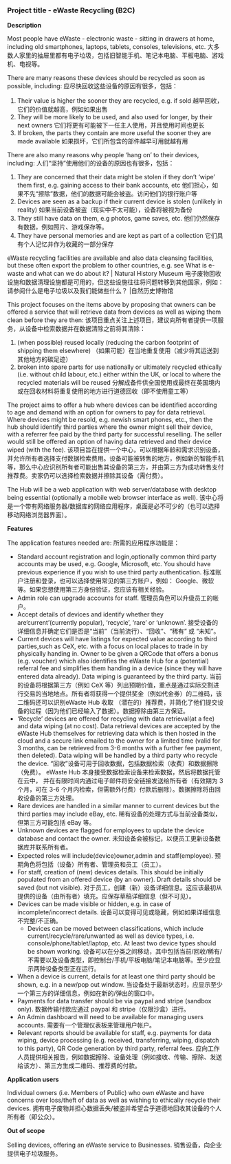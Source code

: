 ### Project title - eWaste Recycling (B2C)


**Description**

Most people have eWaste - electronic waste - sitting in drawers at home, including old smartphones, laptops, tablets, consoles, televisions, etc.
大多数人家里的抽屉里都有电子垃圾，包括旧智能手机、笔记本电脑、平板电脑、游戏机、电视等。

There are many reasons these devices should be recycled as soon as possible, including:
应尽快回收这些设备的原因有很多，包括：

1. Their value is higher the sooner they are recycled, e.g. if sold 越早回收，它们的价值就越高，例如如果出售
2. They will be more likely to be used, and also used for longer, by their next owners 它们将更有可能被下一任主人使用，并且使用时间也更长
3. If broken, the parts they contain are more useful the sooner they are made available 如果损坏，它们所包含的部件越早可用就越有用

There are also many reasons why people ‘hang on’ to their devices, including: 人们“坚持”使用他们的设备的原因也有很多，包括：

1. They are concerned that their data might be stolen if they don’t ‘wipe’ them first, e.g.
   gaining access to their bank accounts, etc 他们担心，如果不先“擦除”数据，他们的数据可能会被盗。访问他们的银行账户等
2. Devices are seen as a backup if their current device is stolen (unlikely in reality) 如果当前设备被盗（现实中不太可能），设备将被视为备份
3. They still have data on them, e.g photos, game saves, etc. 他们仍然保存有数据，例如照片、游戏保存等。
4. They have personal memories and are kept as part of a collection 它们具有个人记忆并作为收藏的一部分保存

eWaste recycling facilities are available and also data cleansing facilities, but these often export the problem to other countries, 
e.g. see What is e-waste and what can we do about it? | Natural History Museum
电子废物回收设施和数据清理设施都是可用的，但这些设施往往将问题转移到其他国家，例如：请参阅什么是电子垃圾以及我们能做些什么？ |自然历史博物馆

This project focuses on the items above by proposing that owners can be offered a service that will retrieve data from devices 
as well as wiping them clean before they are then:
该项目重点关注上述项目，建议向所有者提供一项服务，从设备中检索数据并在数据清除之前将其清除：

1. (when possible) reused locally (reducing the carbon footprint of shipping them elsewhere) （如果可能）在当地重复使用（减少将其运送到其他地方的碳足迹）
2. broken into spare parts for use nationally or ultimately recycled ethically (i.e. without child labour, etc.) either within the UK, or local to where the recycled materials will be reused 分解成备件供全国使用或最终在英国境内或在回收材料将重复使用的地方进行道德回收（即不使用童工等）

The project aims to offer a hub where devices can be identified according to age and demand with an option for owners to pay for data retrieval. 
Where devices might be resold, e.g. newish smart phones, etc., then the hub should identify third parties where the owner might sell their device,
with a referrer fee paid by the third party for successful reselling. The seller would still be offered an option of having data retrieved and their 
device wiped (with the fee).
该项目旨在提供一个中心，可以根据年龄和需求识别设备，并允许所有者选择支付数据检索费用。设备可能被转售的地方，例如新的智能手机等，那么中心应识别所有者可能出售其设备的第三方，并由第三方为成功转售支付推荐费。卖家仍可以选择检索数据并擦除其设备（需付费）。

The Hub will be a web application with web server/database with desktop being essential (optionally a mobile web browser interface as well).
该中心将是一个带有网络服务器/数据库的网络应用程序，桌面是必不可少的（也可以选择移动网络浏览器界面）。


**Features**

The application features needed are: 所需的应用程序功能是：

- Standard account registration and login,optionally common third party accounts may
be used, e.g. Google, Microsoft, etc. You should have previous experience if you
wish to use third party authentication. 
标准账户注册和登录，也可以选择使用常见的第三方账户，例如： Google、微软等。如果您想使用第三方身份验证，您应该有相关经验。
- Admin role can upgrade accounts for staff. 
管理员角色可以升级员工的帐户。
- Accept details of devices and identify whether they are‘current’(currently popular),
‘recycle’, ‘rare’ or ‘unknown’. 
接受设备的详细信息并确定它们是否是“当前”（当前流行）、“回收”、“稀有” 或 “未知”。
- Current devices will have listings for expected value according to third parties,such
as CeX, etc. with a focus on local places to trade in by physically handing in. Owner to be given a QRCode that offers a bonus (e.g. voucher) which also identifies the
eWaste Hub for a (potential) referral fee and simplifies them handing in a device (since they will have entered data already). Data wiping is guaranteed by the third party. 
当前的设备将根据第三方（例如 CeX 等）列出预期价值，重点是通过实际交割进行交易的当地地点。所有者将获得一个提供奖金（例如代金券）的二维码，该二维码还可以识别eWaste Hub 收取
（潜在的）推荐费，并简化了他们提交设备的过程（因为他们已经输入了数据）。数据擦除由第三方保证。
- ‘Recycle’ devices are offered for recycling with data retrieval(at a fee) and data wiping (at no cost). Data retrieval devices are accepted by the eWaste Hub themselves for
retrieving data which is then hosted in the cloud and a secure link emailed to the owner for a limited time (valid for 3 months, can be retrieved from 3-6 months with a further
fee payment, then deleted). Data wiping will be handled by a third party who recycle the device. 
“回收”设备可用于回收数据，包括数据检索（收费）和数据擦除（免费）。 eWaste Hub 本身接受数据检索设备来检索数据，然后将数据托管在云中，
并在有限时间内通过电子邮件将安全链接发送给所有者（有效期为 3 个月，可在 3-6 个月内检索，但需额外付费）付款后删除）。数据擦除将由回收设备的第三方处理。
- Rare devices are handled in a similar manner to current devices but the third parties may include eBay, etc. 
稀有设备的处理方式与当前设备类似，但第三方可能包括 eBay 等。
- Unknown devices are flagged for employees to update the device database and contact the owner. 
未知设备会被标记，以便员工更新设备数据库并联系所有者。
- Expected roles will include(device)owner,admin and staff(employee). 
预期角色将包括（设备）所有者、管理员和员工（员工）。
- For staff, creation of (new) devices details. This should be initially populated from an
offered device (by an owner). Draft details should be saved (but not visible). 
对于员工，创建（新）设备详细信息。这应该最初从提供的设备（由所有者）填充。应保存草稿详细信息（但不可见）。
- Devices can be made visible or hidden, e.g. in case of incomplete/incorrect details. 
设备可以变得可见或隐藏，例如如果详细信息不完整/不正确。
  - Devices can be moved between classifications, which include
  current/recycle/rare/unwanted as well as device types, i.e. console/phone/tablet/laptop, etc. At least two device types 
  should be shown working. 
  设备可以在分类之间移动，其中包括当前/回收/稀有/不需要以及设备类型，即控制台/手机/平板电脑/笔记本电脑等。至少应显示两种设备类型正在运行。
- When a device is current, details for at least one third party should be shown, e.g. in a new/pop out window. 
当设备处于最新状态时，应显示至少一个第三方的详细信息，例如在新的/弹出的窗口中。
- Payments for data transfer should be via paypal and stripe (sandbox only).
数据传输付款应通过 paypal 和 stripe（仅限沙盒）进行。
- An Admin dashboard will need to be available for managing users accounts. 
需要有一个管理仪表板来管理用户帐户。
- Relevant reports should be available for staff, e.g. payments for data wiping, device
processing (e.g. received, transferring, wiping, dispatch to this party), QR Code generation by third party, referral fees.
应向工作人员提供相关报告，例如数据擦除、设备处理（例如接收、传输、擦除、发送给该方）、第三方生成二维码、推荐费的付款。

**Application users**

Individual owners (i.e. Members of Public) who own eWaste and have concerns over loss/theft of data as well as wishing to ethically recycle their devices.
拥有电子废物并担心数据丢失/被盗并希望合乎道德地回收其设备的个人所有者（即公众）。

**Out of scope**

Selling devices, offering an eWaste service to Businesses.
销售设备，向企业提供电子垃圾服务。

